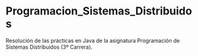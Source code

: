 # Programacion_Sistemas_Distribuidos

Resolución de las prácticas en Java de la asignatura Programación de Sistemas Distribuidos (3º Carrera).
